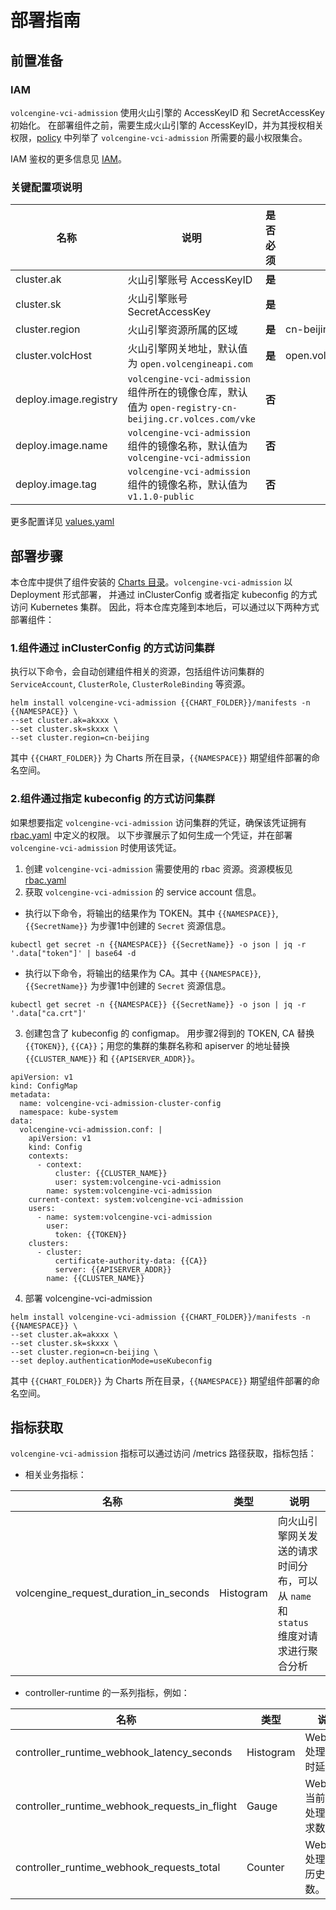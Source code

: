 # 部署指南

## 前置准备

### IAM
`volcengine-vci-admission` 使用火山引擎的 AccessKeyID 和 SecretAccessKey 初始化。
在部署组件之前，需要生成火山引擎的 AccessKeyID，并为其授权相关权限，[policy](./policy.json) 中列举了 `volcengine-vci-admission` 所需要的最小权限集合。

IAM 鉴权的更多信息见 [IAM](https://www.volcengine.com/docs/6257/0)。

### 关键配置项说明
| 名称                                                   | 说明                                                                                     | 是否必须  | 示例                     |
|------------------------------------------------------|----------------------------------------------------------------------------------------|-------|------------------------| 
| cluster.ak                                           | 火山引擎账号 AccessKeyID                                                                     | **是** |                        |
| cluster.sk                                           | 火山引擎账号 SecretAccessKey                                                                 | **是** |                        |
| cluster.region                                       | 火山引擎资源所属的区域                                                                            | **是** | cn-beijing             |
| cluster.volcHost                                      | 火山引擎网关地址，默认值为 `open.volcengineapi.com`                                                                         | **是** | open.volcengineapi.com | 
| deploy.image.registry| `volcengine-vci-admission` 组件所在的镜像仓库，默认值为 `open-registry-cn-beijing.cr.volces.com/vke` | **否** | |
| deploy.image.name| `volcengine-vci-admission` 组件的镜像名称，默认值为 `volcengine-vci-admission`                     | **否** | |
| deploy.image.tag| `volcengine-vci-admission` 组件的镜像名称，默认值为 `v1.1.0-public`                                       | **否** | |


更多配置详见 [values.yaml](../manifests/values.yaml)

## 部署步骤

本仓库中提供了组件安装的 [Charts 目录](../manifests)。`volcengine-vci-admission` 以 Deployment 形式部署，
并通过 inClusterConfig 或者指定 kubeconfig 的方式访问 Kubernetes 集群。 因此，将本仓库克隆到本地后，可以通过以下两种方式部署组件：

### 1.组件通过 inClusterConfig 的方式访问集群
执行以下命令，会自动创建组件相关的资源，包括组件访问集群的 `ServiceAccount`, `ClusterRole`, `ClusterRoleBinding` 等资源。
```
helm install volcengine-vci-admission {{CHART_FOLDER}}/manifests -n {{NAMESPACE}} \
--set cluster.ak=akxxx \
--set cluster.sk=skxxx \
--set cluster.region=cn-beijing
```
其中 `{{CHART_FOLDER}}` 为 Charts 所在目录，`{{NAMESPACE}}` 期望组件部署的命名空间。

### 2.组件通过指定 kubeconfig 的方式访问集群
如果想要指定 `volcengine-vci-admission` 访问集群的凭证，确保该凭证拥有 [rbac.yaml](../manifests/templates/rbac.yaml) 中定义的权限。
以下步骤展示了如何生成一个凭证，并在部署 `volcengine-vci-admission` 时使用该凭证。

1. 创建 `volcengine-vci-admission` 需要使用的 rbac 资源。资源模板见 [rbac.yaml](../manifests/templates/rbac.yaml)
2. 获取 `volcengine-vci-admission` 的 service account 信息。
- 执行以下命令，将输出的结果作为 TOKEN。其中 `{{NAMESPACE}}`, `{{SecretName}}` 为步骤1中创建的 `Secret` 资源信息。
```
kubectl get secret -n {{NAMESPACE}} {{SecretName}} -o json | jq -r '.data["token"]' | base64 -d 
```
- 执行以下命令，将输出的结果作为 CA。其中 `{{NAMESPACE}}`, `{{SecretName}}` 为步骤1中创建的 `Secret` 资源信息。
```
kubectl get secret -n {{NAMESPACE}} {{SecretName}} -o json | jq -r '.data["ca.crt"]'
```
3. 创建包含了 kubeconfig 的 configmap。
用步骤2得到的 TOKEN, CA 替换 `{{TOKEN}}`, `{{CA}}`；用您的集群的集群名称和 apiserver 的地址替换 `{{CLUSTER_NAME}}` 和 `{{APISERVER_ADDR}}`。
```
apiVersion: v1
kind: ConfigMap
metadata:
  name: volcengine-vci-admission-cluster-config
  namespace: kube-system
data:
  volcengine-vci-admission.conf: |
    apiVersion: v1
    kind: Config
    contexts:
      - context:
          cluster: {{CLUSTER_NAME}}
          user: system:volcengine-vci-admission
        name: system:volcengine-vci-admission
    current-context: system:volcengine-vci-admission
    users:
      - name: system:volcengine-vci-admission
        user:
          token: {{TOKEN}}
    clusters:
      - cluster:
          certificate-authority-data: {{CA}}
          server: {{APISERVER_ADDR}}
        name: {{CLUSTER_NAME}}
```
4. 部署 volcengine-vci-admission
```
helm install volcengine-vci-admission {{CHART_FOLDER}}/manifests -n {{NAMESPACE}} \
--set cluster.ak=akxxx \
--set cluster.sk=skxxx \
--set cluster.region=cn-beijing \
--set deploy.authenticationMode=useKubeconfig
```
其中 `{{CHART_FOLDER}}` 为 Charts 所在目录，`{{NAMESPACE}}` 期望组件部署的命名空间。

## 指标获取
`volcengine-vci-admission` 指标可以通过访问 /metrics 路径获取，指标包括：
- 相关业务指标：

| 名称                                    | 类型        | 说明                                                 |
|---------------------------------------|-----------|----------------------------------------------------|
| volcengine_request_duration_in_seconds                       | Histogram | 向火山引擎网关发送的请求时间分布，可以从 `name` 和 `status` 维度对请求进行聚合分析 | 

- controller-runtime 的一系列指标，例如：

| 名称                                    | 类型        | 说明                  |
|---------------------------------------|-----------|---------------------|
| controller_runtime_webhook_latency_seconds                       | Histogram | Webhook处理请求时延。      |
| controller_runtime_webhook_requests_in_flight                       | Gauge     | Webhook当前正在处理的请求数量。 |
| controller_runtime_webhook_requests_total                       | Counter   | Webhook处理请求历史总数。    |


